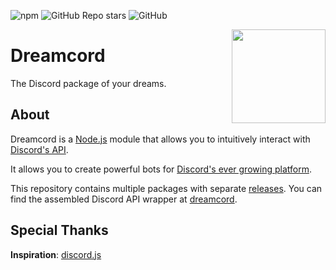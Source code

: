 ![npm](https://img.shields.io/npm/v/dreamcord?color=%23f00)
![GitHub Repo stars](https://img.shields.io/github/stars/dreamcordjs/dreamcord)
![GitHub](https://img.shields.io/github/license/dreamcordjs/dreamcord)

<img align="right" src="https://i.ibb.co/9chpB6B/dreamcord.png" width="150">

# Dreamcord

The Discord package of your dreams.

## About

Dreamcord is a [Node.js](https://nodejs.org) module that allows you to intuitively interact with [Discord's API](https://discord.com/developers/docs/intro).

It allows you to create powerful bots for [Discord's ever growing platform](https://discord.com).

This repository contains multiple packages with separate [releases](https://github.com/dreamcordjs/dreamcord/releases). You can find the assembled Discord API wrapper at [dreamcord](https://github.com/dreamcordjs/dreamcord/tree/main/packages/dreamcord).

## Special Thanks

**Inspiration**: [discord.js](https://discord.js.org)

